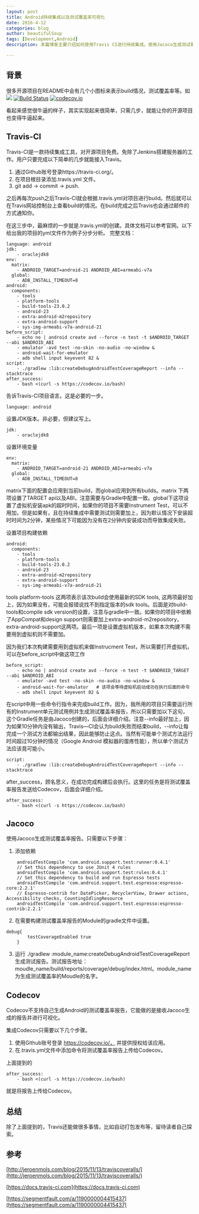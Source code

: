 ```yaml
---
layout: post
title: Android持续集成以及测试覆盖率可视化
date: 2016-4-12
categories: blog
author: beautifulSoup
tags: [Development,Android]
description: 本篇博客主要介绍如何使用Travis CI进行持续集成。使用Jacoco生成测试覆盖率报告，并使用Codecv实现测试覆盖率的可视化图标。

---
```


## 背景

很多开源项目在README中会有几个小图标来表示build情况，测试覆盖率等。如
[![](https://jitpack.io/v/campusappcn/rog.svg)](https://jitpack.io/#campusappcn/rog)
[![Build Status](https://travis-ci.org/campusappcn/rog.svg?branch=master)](https://travis-ci.org/campusappcn/rog)
[![codecov.io](https://codecov.io/github/campusappcn/rog/coverage.svg?branch=master)](https://codecov.io/github/campusappcn/rog?branch=master)

看起来感觉很牛逼的样子，其实实现起来很简单，只需几步，就能让你的开源项目也变得牛逼起来。

## Travis-CI

Travis-CI是一款持续集成工具，对开源项目免费。免除了Jenkins搭建服务器的工作。用户只要完成以下简单的几步就能接入Travis。

1. 通过Github账号登录https://travis-ci.org/。   
2. 在项目根目录添加.travis.yml 文件。
3. git add -> commit -> push.

之后再每次push之后Travis-CI就会根据.travis.yml对项目进行build。然后就可以在Travis网站控制台上查看build的情况。在build完成之后Travis也会通过邮件的方式通知你。

在这三步中，最麻烦的一步就是.travis.yml的创建。具体文档可以参考官网。以下给出我的项目的yml文件作为例子分步分析。
完整文档：

```
language: android
jdk:
    - oraclejdk8
env:
  matrix:
    - ANDROID_TARGET=android-21 ANDROID_ABI=armeabi-v7a
  global:
    - ADB_INSTALL_TIMEOUT=8
android:
  components:
    - tools
    - platform-tools
    - build-tools-23.0.2
    - android-23
    - extra-android-m2repository
    - extra-android-support
    - sys-img-armeabi-v7a-android-21
before_script:
    - echo no | android create avd --force -n test -t $ANDROID_TARGET --abi $ANDROID_ABI
    - emulator -avd test -no-skin -no-audio -no-window &
    - android-wait-for-emulator
    - adb shell input keyevent 82 &
script:
    - ./gradlew :lib:createDebugAndroidTestCoverageReport --info --stacktrace
after_success:
    - bash <(curl -s https://codecov.io/bash)

```

告诉Travis-CI项目语言。这是必要的一步。

```
language: android
```

设置JDK版本。非必要，但建议写上。

```
jdk:
    - oraclejdk8
```

设置环境变量

```
env:
  matrix:
    - ANDROID_TARGET=android-21 ANDROID_ABI=armeabi-v7a
  global:
    - ADB_INSTALL_TIMEOUT=8
```
matrix下面的配置会应用到当前build，而global应用到所有builds。matrix 下两项设置了TARGET api以及ABI，注意需要与Gradle中配置一致。global下这项设置了虚拟机安装apk的超时时间，如果你的项目不需要Instrument Test，可以不用加，但是如果有，且在持续集成中需要测试则需要加上，因为默认情况下安装超时时间为2分钟，某些情况下可能因为没有在2分钟内安装成功而导致集成失败。

设置项目构建依赖

```
android:
  components:
    - tools
    - platform-tools
    - build-tools-23.0.2
    - android-23
    - extra-android-m2repository
    - extra-android-support
    - sys-img-armeabi-v7a-android-21
```

tools platform-tools 这两项表示该次build会使用最新的SDK tools, 这两项最好加上，因为如果没有，可能会报错说找不到指定版本的sdk tools。后面是对build-tools和compile sdk version的设置，注意与gradle中一致。如果你的项目中依赖了AppCompat和design support则需要加上extra-android-m2repository，extra-android-support这两项。最后一项是设置虚拟机版本，如果本次构建不需要用到虚拟机则不需要加。

因为我们本次构建需要用到虚拟机来做Instrucment Test，所以需要打开虚拟机，可以在before_script中做这项工作

```
before_script:
    - echo no | android create avd --force -n test -t $ANDROID_TARGET --abi $ANDROID_ABI
    - emulator -avd test -no-skin -no-audio -no-window &
    - android-wait-for-emulator   # 该项会等待虚拟机启动成功在执行后面的命令
    - adb shell input keyevent 82 &
```

在script中用一些命令行指令来完成build工作。因为，我所用的项目只需要运行所有的Instrument单元测试用例并生成测试覆盖率报告，所以只需要加以下这句，这个Gradle任务是由Jacoco创建的，后面会详细介绍。注意--info最好加上，因为如果10分钟内没有输出，Travis—CI会认为build失败而结束build，--info让每完成一个测试方法都输出结果，因此能够防止这点。当然有可能单个测试方法运行时间超过10分钟的情况（Google Android 模拟器的蛋疼性能），所以单个测试方法应该竟可能小。

```
script:
    - ./gradlew :lib:createDebugAndroidTestCoverageReport --info --stacktrace
```

after_success，顾名思义，在成功完成构建后会执行。这里的任务是将测试覆盖率报告发送给Codecov，后面会详细介绍。

```
after_success:
    - bash <(curl -s https://codecov.io/bash)
```

## Jacoco

使用Jacoco生成测试覆盖率报告。只需要以下步骤：

1) 添加依赖

```
    androidTestCompile 'com.android.support.test:runner:0.4.1'
    // Set this dependency to use JUnit 4 rules
    androidTestCompile 'com.android.support.test:rules:0.4.1'
    // Set this dependency to build and run Espresso tests
    androidTestCompile 'com.android.support.test.espresso:espresso-core:2.2.1'
    // Espresso-contrib for DatePicker, RecyclerView, Drawer actions, Accessibility checks, CountingIdlingResource
    androidTestCompile 'com.android.support.test.espresso:espresso-contrib:2.2.1'
```
2) 在需要构建测试覆盖率报告的Module的gradle文件中设置。

```
debug{
        testCoverageEnabled true
    }
```

3) 运行 ./gradlew :module_name:createDebugAndroidTestCoverageReport 生成测试报告。测试报告地址：moudle_name/build/reports/coverage/debug/index.html。module_name为生成测试覆盖率的Moudle的名字。

## Codecov

Codecov不支持自己生成Android的测试覆盖率报告，它能做的是接收Jacoco生成的报告并进行可视化。

集成Codecov只需要以下几个步骤。

1. 使用Github账号登录 https://codecov.io/， 并提供授权给该应用。
2. 在.travis.yml文件中添加命令将测试覆盖率报告上传给Codecov。

上面提到的

```
after_success:
    - bash <(curl -s https://codecov.io/bash)
```

就是将报告上传给Codecov。

## 总结

除了上面提到的，Travis还能做很多事情，比如自动打包发布等，留待读者自己探索。

## 参考

[http://jeroenmols.com/blog/2015/11/13/traviscoveralls/](http://jeroenmols.com/blog/2015/11/13/traviscoveralls/)

[https://docs.travis-ci.com](https://docs.travis-ci.com)

[https://segmentfault.com/a/1190000004415437](https://segmentfault.com/a/1190000004415437)

